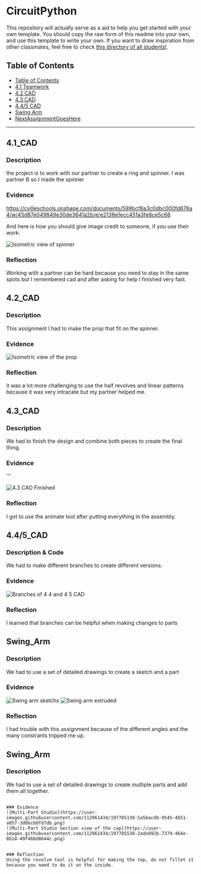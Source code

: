 # CircuitPython
This repository will actually serve as a aid to help you get started with your own template.  You should copy the raw form of this readme into your own, and use this template to write your own.  If you want to draw inspiration from other classmates, feel free to check [this directory of all students!](https://github.com/chssigma/Class_Accounts).
## Table of Contents
* [Table of Contents](#TableOfContents)
* [4.1 Teamwork](#4.1_CAD)
* [4.2 CAD](#4.2_CAD)
* [4.3 CAD](#4.3_CAD)
* [4.4/5 CAD](#4.4/5_CAD)
* [Swing Arm](#Swing_Arm)
* [NextAssignmentGoesHere](#NextAssignment)
---

## 4.1_CAD

### Description
the project is to work with our partner to create a ring and spinner. I was partner B so I made the spinner

### Evidence
https://cvilleschools.onshape.com/documents/599bcf8a3c0dbc000fd876a4/w/45d87e049849e30de3641a2b/e/e2136e1ecc451a3fe8ce5c66




And here is how you should give image credit to someone, if you use their work:


![Isometric view of spinner](https://user-images.githubusercontent.com/112961434/197537407-20163268-d8da-4527-9f5e-e687a92565d0.png)




### Reflection
Working with a partner can be hard because you need to stay in the same spots but I remembered cad and after asking for help I finished very fast.



## 4.2_CAD

### Description 
This assignment I had to make the prop that fit on the spinner.


### Evidence


![Isometric view of the prop](https://user-images.githubusercontent.com/112961434/197538458-97d15b69-8bc9-4fe9-8cbf-ab83dda9c53d.png)





### Reflection
it was a lot more challenging to use the half revolves and linear patterns because it was very intracate but my partner helped me.


##  4.3_CAD

### Description 
We had to finish the design and combine both pieces to create the final thing.

### Evidence
'''



![4.3 CAD Finished](https://user-images.githubusercontent.com/112961434/197542815-8b07c22c-059d-411d-a3b2-cdf4292e9489.png)






### Reflection
I got to use the animate tool after putting everything in the assembly.

## 4.4/5_CAD

### Description & Code
We had to make different branches to create different versions.


### Evidence

![Branches of 4 4 and 4 5 CAD ](https://user-images.githubusercontent.com/112961434/197541544-aa79bc2f-4da2-4f62-ac3d-dba39606360c.png)




### Reflection
I learned that branches can be helpful when making changes to parts



## Swing_Arm

### Description 
We had to use a set of detailed drawings to create a sketch and a part




### Evidence
![Swing arm sketchs](https://user-images.githubusercontent.com/112961434/197782209-d51db235-7908-49a5-8948-e0455d4b590b.png)
![Swing arm extruded](https://user-images.githubusercontent.com/112961434/197783122-5938a902-b8f3-4dd8-998c-7c6aa6040e6d.png)


### Reflection
I had trouble with this assignment because of the different angles and the many constrants tripped me up.




## Swing_Arm

### Description 
We had to use a set of detailed drawings to create multiple parts and add them all together.


```

### Evidence
![Multi-Part Studio](https://user-images.githubusercontent.com/112961434/197785138-5a5bacdb-9545-4b51-a057-3d0bcb0fd7db.png)
![Multi-Part Studio Section view of the cap](https://user-images.githubusercontent.com/112961434/197785538-2ade892b-7379-464e-8b14-49f468d8644c.png)


### Reflection
Using the revolve tool is helpful for making the top, do not fillet it because you need to do it on the inside.
